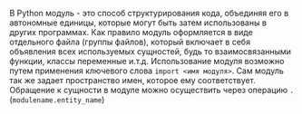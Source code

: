 В Python модуль - это способ структурирования кода, объединяя его в автономные единицы, которые могут быть затем использованы в других программах.
Как правило модуль оформляется в виде  отдельного файла (группы файлов), который включает в себя объявления всех используемых  сущностей, будь то  взаимосвязанными функции, классы  переменные и.т.д. 
Использование модуля возможно путем применения ключевого слова `import <имя модуля>`. Сам модуль так же задает пространство имен, которое ему соответствует. Обращение к сущности в модуле можно осуществить через операцию `.` (`modulename.entity_name`) 
